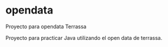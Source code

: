 # opendata
Proyecto para opendata Terrassa

Proyecto para practicar Java utilizando el open data de terrassa.
